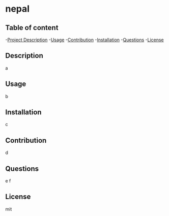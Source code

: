 
  # nepal
  
  ## Table of content
  -[Project Description](#Descrtiption)
  -[Usage](#Usage)
  -[Contribution](#Contribution)
  -[Installation](#Installation)
  -[Questions](#Questions)
  -[License](#License)

  ## Description
  a

  ## Usage
  b

  ## Installation
  c

  ## Contribution
  d

  ## Questions
  e
  f

  ## License
  mit

   



  